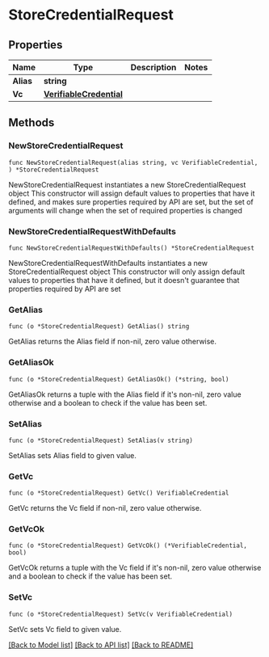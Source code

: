 # StoreCredentialRequest

## Properties

Name | Type | Description | Notes
------------ | ------------- | ------------- | -------------
**Alias** | **string** |  | 
**Vc** | [**VerifiableCredential**](VerifiableCredential.md) |  | 

## Methods

### NewStoreCredentialRequest

`func NewStoreCredentialRequest(alias string, vc VerifiableCredential, ) *StoreCredentialRequest`

NewStoreCredentialRequest instantiates a new StoreCredentialRequest object
This constructor will assign default values to properties that have it defined,
and makes sure properties required by API are set, but the set of arguments
will change when the set of required properties is changed

### NewStoreCredentialRequestWithDefaults

`func NewStoreCredentialRequestWithDefaults() *StoreCredentialRequest`

NewStoreCredentialRequestWithDefaults instantiates a new StoreCredentialRequest object
This constructor will only assign default values to properties that have it defined,
but it doesn't guarantee that properties required by API are set

### GetAlias

`func (o *StoreCredentialRequest) GetAlias() string`

GetAlias returns the Alias field if non-nil, zero value otherwise.

### GetAliasOk

`func (o *StoreCredentialRequest) GetAliasOk() (*string, bool)`

GetAliasOk returns a tuple with the Alias field if it's non-nil, zero value otherwise
and a boolean to check if the value has been set.

### SetAlias

`func (o *StoreCredentialRequest) SetAlias(v string)`

SetAlias sets Alias field to given value.


### GetVc

`func (o *StoreCredentialRequest) GetVc() VerifiableCredential`

GetVc returns the Vc field if non-nil, zero value otherwise.

### GetVcOk

`func (o *StoreCredentialRequest) GetVcOk() (*VerifiableCredential, bool)`

GetVcOk returns a tuple with the Vc field if it's non-nil, zero value otherwise
and a boolean to check if the value has been set.

### SetVc

`func (o *StoreCredentialRequest) SetVc(v VerifiableCredential)`

SetVc sets Vc field to given value.



[[Back to Model list]](../README.md#documentation-for-models) [[Back to API list]](../README.md#documentation-for-api-endpoints) [[Back to README]](../README.md)


